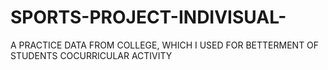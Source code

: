 # SPORTS-PROJECT-INDIVISUAL-
A PRACTICE DATA FROM COLLEGE, WHICH I USED FOR BETTERMENT OF STUDENTS COCURRICULAR ACTIVITY
